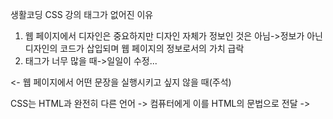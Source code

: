 생활코딩 CSS 강의
<font> 태그가 없어진 이유
1. 웹 페이지에서 디자인은 중요하지만 디자인 자체가 정보인 것은 아님->정보가 아닌 디자인의 코드가 삽입되며 웹 페이지의 정보로서의 가치 급락
2. 태그가 너무 많을 때->일일이 수정...

<!-- --> <- 웹 페이지에서 어떤 문장을 실행시키고 싶지 않을 때(주석)
CSS는 HTML과 완전히 다른 언어 -> 컴퓨터에게 이를 HTML의 문법으로 전달 -> <style> 태그
a(Selector, 선택자) {
         color(Property):red(Value); <- (Declaration, 선언 또는 효과)
}
-> CSS는 불필요한 중복을 제거할 수 있음(웹 페이지의 사이즈, 유지보수, 가독성 측면에서 이득), 디자인과 정보 코드를 분리하여 정보만에 전념할 수 있도록 만들 수 있음
CSS 효과를 이용하는 방법: <style> 태그 이용, style 속성 이용(특정 태그 몇 개만 다른 디자인을 하고 싶을 때, style 속성은 HTML임)

모르는 속성, 선택자 -> 구글링, 다 외울 필요 없음
text-decoration: none; -> 텍스트 꾸밈 없애기(밑줄, 강조, 기울임 등)
텍스트의 크기를 바꾸고 싶을 때 검색 -> css text size property -> font-size
text-align: center; <- 텍스트 가운데 정렬

class <- 어떤 공통된 특성을 가진 태그들에 같은 디자인을 부여하고 싶을 때
class 값이 saw인 태그들의 CSS 효과 설정: .saw(점 필요)
class 속성에는 여러 개의 값이 들어올 수 있고 띄어쓰기로 구분, 하나의 태그에는 여러 개의 속성이 들어올 수 있고 여러 개의 선택자를 통해 하나의 태그 공통 제어 가능(근데 좋은 방법은 아님...)
하나의 태그 안에 속성이 여러 개 부여되었다면 style 태그 안에 들어간 속성 중 더 나중에(가장 최근에) 언급된 것, 더 적용 범위가 좁은 것이 우선적용됨 -> style 태그의 선택자에 #라는 ID 선택자를 붙이면 ID 선택자가 들어간 것이 우선적용
ID 선택자의 태그인 active -> 다시 active라는 이름을 쓸 수 없음(ID는 중복 불가, 유일무이한 값, 여러 개의 요소에 사용할 수 없고 한 줄에만 사용 가능)
우선순위 적용 순서: 1. ID 선택자 2. 클래스 선택자 3. 태그 선택자

CSS box model
HTML의 태그들은 태그의 쓰임에 따라서 화면 전체를 쓰거나(block level element) 자기 크기만큼의 부피를 사용(inline element) -> display:block; 또는 inline을 통해 이 값을 바꿀 수 있음(display:none; <- 해당 태그를 안 보이게)
다른 태그에 같은 스타일 적용 -> 콤마(,)를 이용하면 중복을 줄일 수 있음
같은 대상(e.g. border)에 대해 지정할 떄는 border: 5px solid red; 이런 식으로 중복을 없앨 수 있음(순서 상관 X)
width(콘텐츠 너비), height(콘텐츠 높이)-padding-border-margin 순으로 콘텐츠와 거리

콘텐츠 아래 밑줄: border-bottom
콘텐츠 세로줄: border-right border-left -> 태그의 폭(width), padding, margin(0으로 하면 여백 없어짐)을 지정하여 선 위치 조정
디자인만을 위해서 어떤 의미도 없는 태그를 이용해야 할 때가 있음 -> <div> 태그(<h1> 태그와 같은 크기)로 부모 태그, 자식 태그 생성, 부모 div 태그에 id 부여하여 디자인 가능
display: grid; <- row와 column 이용, 아이템 배치
grid-template-columns: 150px(NAVIGATION) 1fr(ARTICLE);
1fr: 남은 화면 전체를 다 씀
사이트: caniuse.com -> CSS, HTML, JavaScript에서 웹 페이지들이 해당 기술을 얼마나 채택하고 있는지를 보여줌(초록색: 지원)
<ol> 태그를 id 값이 grid인 것으로 한정하고 싶을 때: #grid ol { 스타일 }
반응형 웹 페이지(Responsive Web): 화면의 크기에 따라 모습이 달라지는 웹 페이지
반응형 디자인: 화면 크기에 따라 웹 페이지의 각 요소들이 반응해서 동작
미디어 쿼리: @media(min-width:800px){
          스타일 코드
}
구글 개발자 툴: 화면 크기 확인 가능

한 사이트의 여러 웹 페이지에 동일한 스타일을 <style> 태그를 이용하여 적용 -> 중복, 제거 필요
CSS 코드만 복사해서 별도로 CSS 파일을 만들기 -> <link> 태그 사용, <link rel=stylesheet" href="파일 경로 파일 이름">
캐싱: 한 번 style.css 파일을 다운 받으면 컴퓨터에 파일이 저장되어 다음에 요청이 있을 때 저장된 파일을 가져와 네트워크 속도를 높일 수 있게 됨(적은 트래픽)

nth-of-type(n): 해당 태그의 n번쨰 요소
position 속성: HTML 문서 상에서 요소가 배치되는 방식 결정, top bottom right left 속성과 함꼐 사용
position: static -> 별도로 position 속성을 지정하지 않았을 때, HTML 문서 상에서 원래 있어야 하는 위치에 배치
position: relative -> 원래 위치를 기준으로 상대적 배치(상하좌우 속성 이용)
position: absolute -> 가장 난해하고 주의해서 사용해야 하는 속성, DOM 트리를 따라 올라가다가 static이 아닌 상위 요소의 배치 기준에 따라 배치, 요소 상위에 조건을 만족하는 요소가 없을 경우 DOM 트리 최상단의 <body> 요소가 배치 기준(대부분은 부모 요소를 기준으로 적용, 부모 요소의 position 속성을 relative로 저장하는 것이 관례), 본 속성을 가진 요소는 HTML 문서 상에서 독립되어 앞뒤 요소와 상호작용 X
position: fixed -> 브라우저 전체화면을 기준으로 배치, 요소를 항상 고정된 위치에 배치하고 싶을 때 사용, absolute와 마찬가지로 독립되어 앞뒤에 나온 요소와 상호작용 X
position: sticky -> 해당 요소를 스크롤을 통해 지난 후에도 계속해서 화면에 붙어 있음